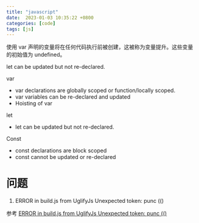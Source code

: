 ```yaml
---
title: "javascript"
date:  2023-01-03 10:35:22 +0800
categories: [code]
tags: [js]
---
```


使用 var 声明的变量将在任何代码执行前被创建，这被称为变量提升。这些变量的初始值为 undefined。

let can be updated but not re-declared.

var
- var declarations are globally scoped or function/locally scoped.
- var variables can be re-declared and updated
- Hoisting of var

let
- let can be updated but not re-declared.

Const
- const declarations are block scoped
- const cannot be updated or re-declared


# 问题

1. ERROR in build.js from UglifyJs Unexpected token: punc (()

参考 [ERROR in build.js from UglifyJs Unexpected token: punc (()](https://forum.vuejs.org/t/error-in-build-js-from-uglifyjs-unexpected-token-punc/33604/12)

